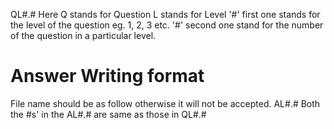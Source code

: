 QL#.#
Here Q stands for Question
     L stands for Level
     '#' first one stands for the level of the question eg. 1, 2, 3 etc.
     '#' second one stand for the number of the question in a particular level.
   
 # Answer Writing format
 File name should be as follow otherwise it will not be accepted.
 AL#.#
 Both the #s' in the AL#.# are same as those in QL#.#
